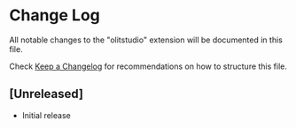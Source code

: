 # Change Log

All notable changes to the "olitstudio" extension will be documented in this file.

Check [Keep a Changelog](http://keepachangelog.com/) for recommendations on how to structure this file.

## [Unreleased]

- Initial release